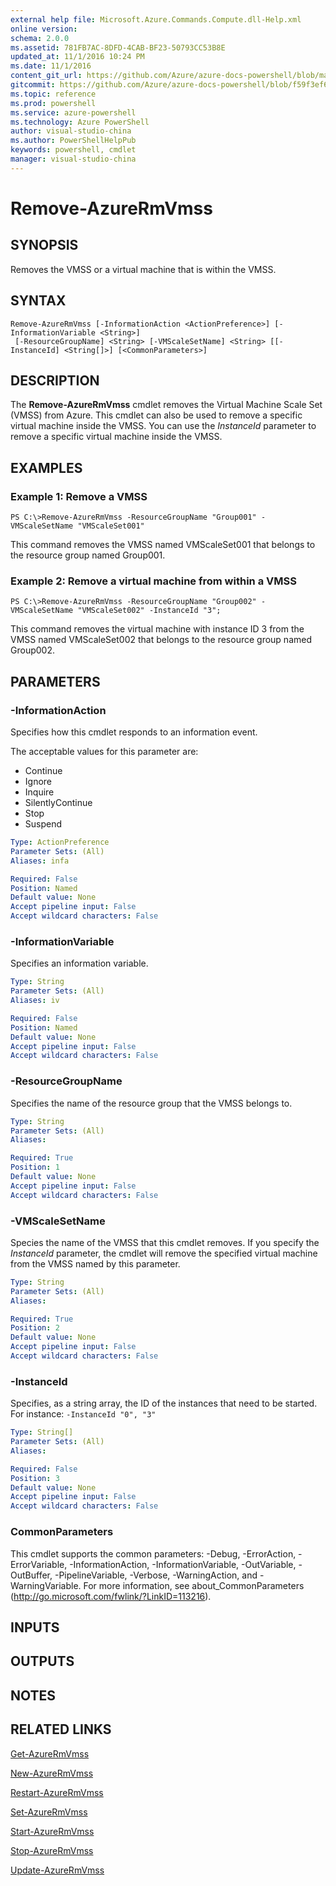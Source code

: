 ```yaml
---
external help file: Microsoft.Azure.Commands.Compute.dll-Help.xml
online version: 
schema: 2.0.0
ms.assetid: 781FB7AC-8DFD-4CAB-BF23-50793CC53B8E
updated_at: 11/1/2016 10:24 PM
ms.date: 11/1/2016
content_git_url: https://github.com/Azure/azure-docs-powershell/blob/master/azureps-cmdlets-docs/ResourceManager/AzureRM.Compute/v1.3.4/Remove-AzureRmVmss.md
gitcommit: https://github.com/Azure/azure-docs-powershell/blob/f59f3ef60bc592383812213e69fd77ba950759ed/azureps-cmdlets-docs/ResourceManager/AzureRM.Compute/v1.3.4/Remove-AzureRmVmss.md
ms.topic: reference
ms.prod: powershell
ms.service: azure-powershell
ms.technology: Azure PowerShell
author: visual-studio-china
ms.author: PowerShellHelpPub
keywords: powershell, cmdlet
manager: visual-studio-china
---
```


# Remove-AzureRmVmss

## SYNOPSIS
Removes the VMSS or a virtual machine that is within the VMSS.

## SYNTAX

```
Remove-AzureRmVmss [-InformationAction <ActionPreference>] [-InformationVariable <String>]
 [-ResourceGroupName] <String> [-VMScaleSetName] <String> [[-InstanceId] <String[]>] [<CommonParameters>]
```

## DESCRIPTION
The **Remove-AzureRmVmss** cmdlet removes the Virtual Machine Scale Set (VMSS) from Azure.
This cmdlet can also be used to remove a specific virtual machine inside the VMSS.
You can use the *InstanceId* parameter to remove a specific virtual machine inside the VMSS.

## EXAMPLES

### Example 1: Remove a VMSS
```
PS C:\>Remove-AzureRmVmss -ResourceGroupName "Group001" -VMScaleSetName "VMScaleSet001"
```

This command removes the VMSS named VMScaleSet001 that belongs to the resource group named Group001.

### Example 2: Remove a virtual machine from within a VMSS
```
PS C:\>Remove-AzureRmVmss -ResourceGroupName "Group002" -VMScaleSetName "VMScaleSet002" -InstanceId "3";
```

This command removes the virtual machine with instance ID 3 from the VMSS named VMScaleSet002 that belongs to the resource group named Group002.

## PARAMETERS

### -InformationAction
Specifies how this cmdlet responds to an information event.

The acceptable values for this parameter are:

- Continue
- Ignore
- Inquire
- SilentlyContinue
- Stop
- Suspend

```yaml
Type: ActionPreference
Parameter Sets: (All)
Aliases: infa

Required: False
Position: Named
Default value: None
Accept pipeline input: False
Accept wildcard characters: False
```

### -InformationVariable
Specifies an information variable.

```yaml
Type: String
Parameter Sets: (All)
Aliases: iv

Required: False
Position: Named
Default value: None
Accept pipeline input: False
Accept wildcard characters: False
```

### -ResourceGroupName
Specifies the name of the resource group that the VMSS belongs to.

```yaml
Type: String
Parameter Sets: (All)
Aliases: 

Required: True
Position: 1
Default value: None
Accept pipeline input: False
Accept wildcard characters: False
```

### -VMScaleSetName
Species the name of the VMSS that this cmdlet removes.
If you specify the *InstanceId* parameter, the cmdlet will remove the specified virtual machine from the VMSS named by this parameter.

```yaml
Type: String
Parameter Sets: (All)
Aliases: 

Required: True
Position: 2
Default value: None
Accept pipeline input: False
Accept wildcard characters: False
```

### -InstanceId
Specifies, as a string array, the ID of the instances that need to be started.
For instance: `-InstanceId "0", "3"`

```yaml
Type: String[]
Parameter Sets: (All)
Aliases: 

Required: False
Position: 3
Default value: None
Accept pipeline input: False
Accept wildcard characters: False
```

### CommonParameters
This cmdlet supports the common parameters: -Debug, -ErrorAction, -ErrorVariable, -InformationAction, -InformationVariable, -OutVariable, -OutBuffer, -PipelineVariable, -Verbose, -WarningAction, and -WarningVariable. For more information, see about_CommonParameters (http://go.microsoft.com/fwlink/?LinkID=113216).

## INPUTS

## OUTPUTS

## NOTES

## RELATED LINKS

[Get-AzureRmVmss](xref:ResourceManager/AzureRM.Compute/v1.3.4/Get-AzureRmVmss.md)

[New-AzureRmVmss](xref:ResourceManager/AzureRM.Compute/v1.3.4/New-AzureRmVmss.md)

[Restart-AzureRmVmss](xref:ResourceManager/AzureRM.Compute/v1.3.4/Restart-AzureRmVmss.md)

[Set-AzureRmVmss](xref:ResourceManager/AzureRM.Compute/v1.3.4/Set-AzureRmVmss.md)

[Start-AzureRmVmss](xref:ResourceManager/AzureRM.Compute/v1.3.4/Start-AzureRmVmss.md)

[Stop-AzureRmVmss](xref:ResourceManager/AzureRM.Compute/v1.3.4/Stop-AzureRmVmss.md)

[Update-AzureRmVmss](xref:ResourceManager/AzureRM.Compute/v1.3.4/Update-AzureRmVmss.md)



